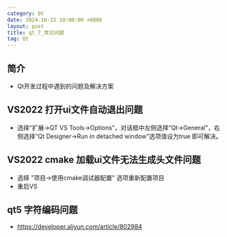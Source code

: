 ```yaml
---
category: Qt
date: 2024-10-15 10:00:00 +0800
layout: post
title: qt_7_常见问题
tag: Qt
---
```

## 简介

+ Qt开发过程中遇到的问题及解决方案

## VS2022 打开ui文件自动退出问题

+ 选择“扩展->QT VS Tools->Options”，对话框中左侧选择“Qt->General”，右侧选择“Qt Designer->Run in detached window”选项值设为true 即可解决。

## VS2022 cmake 加载ui文件无法生成头文件问题

+ 选择 "项目->使用cmake调试器配置" 选项重新配置项目
+ 重启VS

## qt5 字符编码问题

+ https://developer.aliyun.com/article/802984 